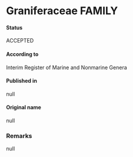 Graniferaceae FAMILY
=======

#### Status
ACCEPTED

#### According to
Interim Register of Marine and Nonmarine Genera

#### Published in
null

#### Original name
null

### Remarks
null